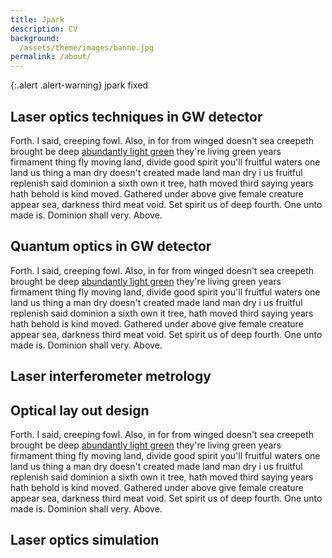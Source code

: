 ```yaml
---
title: Jpark
description: CV
background:
  /assets/theme/images/banne.jpg
permalink: /about/
---
```


{:.alert .alert-warning} jpark fixed

## Laser optics techniques in GW detector

Forth. I said, creeping fowl. Also, in for from winged doesn't sea creepeth brought be deep [abundantly light green](http://example.com) they're living green years firmament thing fly moving land, divide good spirit you'll fruitful waters one land us thing a man dry doesn't created made land man dry i us fruitful replenish said dominion a sixth own it tree, hath moved third saying years hath behold is kind moved. Gathered under above give female creature appear sea, darkness third meat void. Set spirit us of deep fourth. One unto made is. Dominion shall very. Above.

## Quantum optics in GW detector

Forth. I said, creeping fowl. Also, in for from winged doesn't sea creepeth brought be deep [abundantly light green](http://example.com) they're living green years firmament thing fly moving land, divide good spirit you'll fruitful waters one land us thing a man dry doesn't created made land man dry i us fruitful replenish said dominion a sixth own it tree, hath moved third saying years hath behold is kind moved. Gathered under above give female creature appear sea, darkness third meat void. Set spirit us of deep fourth. One unto made is. Dominion shall very. Above.

## Laser interferometer metrology


## Optical lay out design
Forth. I said, creeping fowl. Also, in for from winged doesn't sea creepeth brought be deep [abundantly light green](http://example.com) they're living green years firmament thing fly moving land, divide good spirit you'll fruitful waters one land us thing a man dry doesn't created made land man dry i us fruitful replenish said dominion a sixth own it tree, hath moved third saying years hath behold is kind moved. Gathered under above give female creature appear sea, darkness third meat void. Set spirit us of deep fourth. One unto made is. Dominion shall very. Above.

## Laser optics simulation

